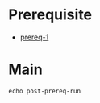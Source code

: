 # Prerequisite

* [prereq-1](content/prerequisite-run/prereq.md)

# Main

```shell
echo post-prereq-run
```
